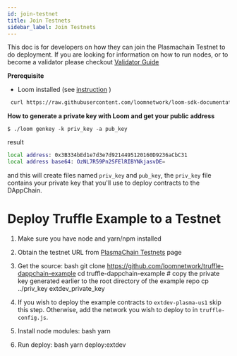 ```yaml
---
id: join-testnet
title: Join Testnets
sidebar_label: Join Testnets
---
```

This doc is for developers on how they can join the Plasmachain Testnet to do deployment. If you are looking for information on how to run nodes, or to become a validator please checkout [Validator Guide](validator.html)

**Prerequisite**

- Loom installed (see [instruction](https://loomx.io/developers/docs/en/basic-install-osx.html#installation) )

```bash
 curl https://raw.githubusercontent.com/loomnetwork/loom-sdk-documentation/master/scripts/get_loom.sh | sh
```

**How to generate a private key with Loom and get your public address**

    $ ./loom genkey -k priv_key -a pub_key
    

result

```bash
local address: 0x3B334bEd1e7d3e7d9214495120160D9236aCbC31
local address base64: OzNL7R59Pn2SFElRIBYNkjasvDE=
```

and this will create files named `priv_key` and `pub_key`, the `priv_key` file contains your private key that you'll use to deploy contracts to the DAppChain.


# Deploy Truffle Example to a Testnet

1. Make sure you have node and yarn/npm installed
2. Obtain the testnet URL from [PlasmaChain Testnets](testnet-plasma.html) page
3. Get the source: 
        bash
        git clone https://github.com/loomnetwork/truffle-dappchain-example
        cd truffle-dappchain-example
        # copy the private key generated earlier to the root directory of the example repo
        cp ../priv_key extdev_private_key

4. If you wish to deploy the example contracts to `extdev-plasma-us1` skip this step. Otherwise, add the network you wish to deploy to in `truffle-config.js`.
5. Install node modules: 
        bash
        yarn

6. Run deploy: 
        bash
        yarn deploy:extdev
        